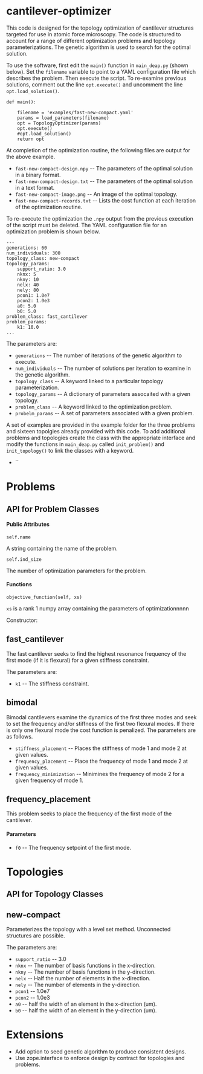 # cantilever-optimizer

This code is designed for the topology optimization of cantilever structures
targeted for use in atomic force microscopy. The code is structured to account
for a range of different optimization problems and topology parameterizations.
The genetic algorithm is used to search for the optimal solution.

To use the software, first edit the `main()` function in `main_deap.py` (shown 
below). Set the `filename` variable to point to a YAML configuration file which 
describes the problem. Then execute the script. To re-examine previous 
solutions, comment out the line `opt.execute()` and uncomment the line 
`opt.load_solution()`.

```
def main():
    
    filename = 'examples/fast-new-compact.yaml'
    params = load_parameters(filename)
    opt = TopologyOptimizer(params)
    opt.execute()
    #opt.load_solution()
    return opt
```

At completion of the optimization routine, the following files are output for 
the above example.

* `fast-new-compact-design.npy` -- The parameters of the optimal solution in a
    binary format.
* `fast-new-compact-design.txt` -- The parameters of the optimal solution in a
    text format.
* `fast-new-compact-image.png` -- An image of the optimal topology.
* `fast-new-compact-records.txt` -- Lists the cost function at each iteration 
    of the optimization routine.

To re-execute the optimization the `.npy` output from the previous execution
of the script must be deleted. The YAML configuration file for an optimization 
problem is shown below.

```
---
generations: 60
num_individuals: 300
topology_class: new-compact
topology_params:
    support_ratio: 3.0
    nknx: 5
    nkny: 10
    nelx: 40
    nely: 80
    pcon1: 1.0e7
    pcon2: 1.0e3
    a0: 5.0
    b0: 5.0
problem_class: fast_cantilever
problem_params:
    k1: 10.0
...
```

The parameters are:
* `generations` -- The number of iterations of the genetic algorithm to 
    execute.
* `num_individuals` -- The number of solutions per iteration to examine in the 
    genetic algorithm.
* `topology_class` -- A keyword linked to a particular topology 
    parameterization.
* `topology_params` -- A dictionary of parameters assocaited with a given 
    topology.
* `problem_class` -- A keyword linked to the optimization problem.
* `probelm_params` -- A set of parameters associated with a given problem.

A set of examples are provided in the example folder for the three problems
and sixteen topolgies already provided with this code. To add additional 
problems and topologies create the class with the appropriate interface and 
modify the functions in `main_deap.py` called `init_problem()` and 
`init_topology()` to link the classes with a keyword.
* ``

# Problems

## API for Problem Classes

#### Public Attributes

`self.name` 

A string containing the name of the problem.

`self.ind_size`

The number of optimization parameters for the problem.

#### Functions

`objective_function(self, xs)`

`xs` is a rank 1 numpy array containing the parameters of optimizationnnnn

Constructor:


## fast_cantilever

The fast cantilever seeks to find the highest resonance frequency of the
first mode (if it is flexural) for a given stiffness constraint.

The parameters are:
* `k1` -- The stiffness constraint.

## bimodal

Bimodal cantilevers examine the dynamics of the first three modes and seek to
set the frequency and/or stiffness of the first two flexural modes. If there
is only one flexural mode the cost function is penalized. The parameters are
as follows.

* `stiffness_placement` -- Places the stiffness of mode 1 and mode 2 at given
    values.
* `frequency_placement` -- Place the frequency of mode 1 and mode 2 at given
    values.
* `frequency_minimization` -- Minimines the frequency of mode 2 for a given 
    frequency of mode 1.

## frequency_placement

This problem seeks to place the frequency of the first mode of the cantilever.

#### Parameters

* `f0` -- The frequency setpoint of the first mode.

# Topologies

## API for Topology Classes

## new-compact

Parameterizes the topology with a level set method. Unconnected structures
are possible.

The parameters are:
* `support_ratio` -- 3.0
* `nknx` -- The number of basis functions in the x-direction.
* `nkny` -- The number of basis functions in the y-direction.
* `nelx` -- Half the number of elements in the x-direction.
* `nely` -- The number of elements in the y-direction.
* `pcon1` -- 1.0e7
* `pcon2` -- 1.0e3
* `a0` -- half the width of an element in the x-direction (um).
* `b0` -- half the width of an element in the y-direction (um).

# Extensions

* Add option to seed genetic algorithm to produce consistent designs.
* Use zope.interface to enforce design by contract for topologies and problems.
